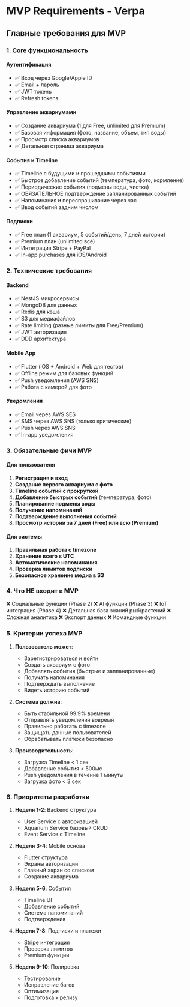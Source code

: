 # MVP Requirements - Verpa

## Главные требования для MVP

### 1. Core функциональность

#### Аутентификация
- ✅ Вход через Google/Apple ID
- ✅ Email + пароль
- ✅ JWT токены
- ✅ Refresh tokens

#### Управление аквариумами
- ✅ Создание аквариума (1 для Free, unlimited для Premium)
- ✅ Базовая информация (фото, название, объем, тип воды)
- ✅ Просмотр списка аквариумов
- ✅ Детальная страница аквариума

#### События и Timeline
- ✅ Timeline с будущими и прошедшими событиями
- ✅ Быстрое добавление событий (температура, фото, кормление)
- ✅ Периодические события (подмены воды, чистка)
- ✅ ОБЯЗАТЕЛЬНОЕ подтверждение запланированных событий
- ✅ Напоминания и переспрашивание через час
- ✅ Ввод событий задним числом

#### Подписки
- ✅ Free план (1 аквариум, 5 событий/день, 7 дней истории)
- ✅ Premium план (unlimited всё)
- ✅ Интеграция Stripe + PayPal
- ✅ In-app purchases для iOS/Android

### 2. Технические требования

#### Backend
- ✅ NestJS микросервисы
- ✅ MongoDB для данных
- ✅ Redis для кэша
- ✅ S3 для медиафайлов
- ✅ Rate limiting (разные лимиты для Free/Premium)
- ✅ JWT авторизация
- ✅ DDD архитектура

#### Mobile App
- ✅ Flutter (iOS + Android + Web для тестов)
- ✅ Offline режим для базовых функций
- ✅ Push уведомления (AWS SNS)
- ✅ Работа с камерой для фото

#### Уведомления
- ✅ Email через AWS SES
- ✅ SMS через AWS SNS (только критические)
- ✅ Push через AWS SNS
- ✅ In-app уведомления

### 3. Обязательные фичи MVP

#### Для пользователя
1. **Регистрация и вход**
2. **Создание первого аквариума с фото**
3. **Timeline событий с прокруткой**
4. **Добавление быстрых событий** (температура, фото)
5. **Планирование подмены воды**
6. **Получение напоминаний**
7. **Подтверждение выполнения событий**
8. **Просмотр истории за 7 дней (Free) или всю (Premium)**

#### Для системы
1. **Правильная работа с timezone**
2. **Хранение всего в UTC**
3. **Автоматические напоминания**
4. **Проверка лимитов подписки**
5. **Безопасное хранение медиа в S3**

### 4. Что НЕ входит в MVP

❌ Социальные функции (Phase 2)
❌ AI функции (Phase 3)
❌ IoT интеграция (Phase 4)
❌ Детальная база знаний рыб/растений
❌ Сложная аналитика
❌ Экспорт данных
❌ Командные функции

### 5. Критерии успеха MVP

1. **Пользователь может**:
   - Зарегистрироваться и войти
   - Создать аквариум с фото
   - Добавлять события (быстрые и запланированные)
   - Получать напоминания
   - Подтверждать выполнение
   - Видеть историю событий

2. **Система должна**:
   - Быть стабильной 99.9% времени
   - Отправлять уведомления вовремя
   - Правильно работать с timezone
   - Защищать данные пользователей
   - Обрабатывать платежи безопасно

3. **Производительность**:
   - Загрузка Timeline < 1 сек
   - Добавление события < 500мс
   - Push уведомления в течение 1 минуты
   - Загрузка фото < 3 сек

### 6. Приоритеты разработки

1. **Неделя 1-2**: Backend структура
   - User Service с авторизацией
   - Aquarium Service базовый CRUD
   - Event Service с Timeline

2. **Неделя 3-4**: Mobile основа
   - Flutter структура
   - Экраны авторизации
   - Главный экран со списком
   - Создание аквариума

3. **Неделя 5-6**: События
   - Timeline UI
   - Добавление событий
   - Система напоминаний
   - Подтверждения

4. **Неделя 7-8**: Подписки и платежи
   - Stripe интеграция
   - Проверка лимитов
   - Premium функции

5. **Неделя 9-10**: Полировка
   - Тестирование
   - Исправление багов
   - Оптимизация
   - Подготовка к релизу